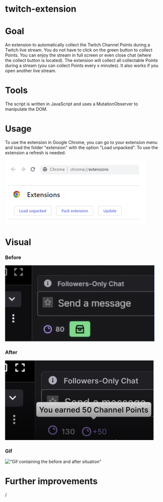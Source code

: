 # twitch-extension

# Goal

An extension to automatically collect the Twitch Channel Points during a Twitch live stream. You do not have to click on the green button to collect Points. You can enjoy the stream in full screen or even close chat (where the collect button is located). The extension will collect all collectable Points during a stream (you can collect Points every x minutes). It also works if you open another live stream.

# Tools

The script is written in JavaScript and uses a MutationObserver to manipulate the DOM.

# Usage

To use the extension in Google Chrome, you can go to your extension menu and load the folder "extension" with the option "Load unpacked". To use the extension a refresh is needed.

!["LoadUnpacked option in the extensions menu of Chrome"](./images/LoadUnpacked.PNG)

# Visual

### Before

!["Before situation"](./images/Before.PNG)

### After

!["After situation"](./images/After.PNG)

### Gif

!["Gif containing the before and after situation"](./images/Gif-EzGif.gif)

# Further improvements

/
